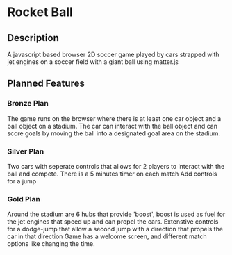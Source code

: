 # Rocket Ball
## Description
A javascript based browser 2D soccer game played by cars strapped with jet engines on a soccer field with a giant ball using matter.js
## Planned Features
### Bronze Plan
The game runs on the browser where there is at least one car object and a ball object on a stadium. The car can interact with the ball object and can score goals by moving the ball into a designated goal area on the stadium.
### Silver Plan
Two cars with seperate controls that allows for 2 players to interact with the ball and compete. There is a 5 minutes timer on each match
Add controls for a jump
### Gold Plan
Around the stadium are 6 hubs that provide 'boost', boost is used as fuel for the jet engines that speed up and can propel the cars. 
Extenstive controls for a dodge-jump that allow a second jump with a direction that propels the car in that direction
Game has a welcome screen, and different match options like changing the time.
